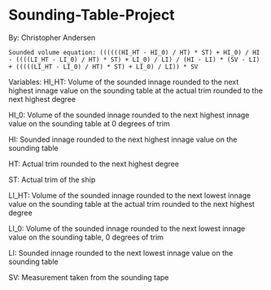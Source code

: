# Sounding-Table-Project
By: Christopher Andersen

```
Sounded volume equation: ((((((HI_HT - HI_0) / HT) * ST) + HI_0) / HI - ((((LI_HT - LI_0) / HT) * ST) + LI_0) / LI) / (HI - LI) * (SV - LI) + (((((LI_HT - LI_0) / HT) * ST) + LI_0) / LI)) * SV
```
Variables:
HI_HT: Volume of the sounded innage rounded to the next highest innage value on the sounding table at the actual trim rounded to the next highest degree

HI_0: Volume of the sounded innage rounded to the next highest innage value on the sounding table at 0 degrees of trim

HI: Sounded innage rounded to the next highest innage value on the sounding table

HT: Actual trim rounded to the next highest degree

ST: Actual trim of the ship

LI_HT: Volume of the sounded innage rounded to the next lowest innage value on the sounding table at the actual trim rounded to the next highest degree

LI_0: Volume of the sounded innage rounded to the next lowest innage value on the sounding table, 0 degrees of trim

LI: Sounded innage rounded to the next lowest innage value on the sounding table

SV: Measurement taken from the sounding tape

